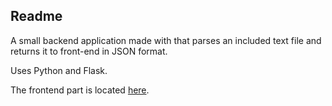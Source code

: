 ## Readme

A small backend application made with that parses an included text file and returns it to front-end in JSON format.

Uses Python and Flask.

The frontend part is located [here](https://github.com/sozhran/package_api_frontend).
